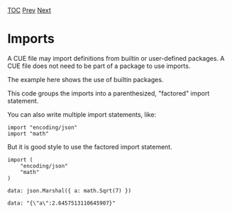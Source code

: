 [TOC](Readme.md) [Prev](packages.md) [Next](operators.md)

# Imports

A CUE file may import definitions from builtin or user-defined packages.
A CUE file does not need to be part of a package to use imports.

The example here shows the use of builtin packages.

This code groups the imports into a parenthesized, "factored" import statement.

You can also write multiple import statements, like:

```
import "encoding/json"
import "math"
```

But it is good style to use the factored import statement.

<!-- CUE editor -->
```
import (
	"encoding/json"
	"math"
)

data: json.Marshal({ a: math.Sqrt(7) })
```

<!-- result -->
```
data: "{\"a\":2.6457513110645907}"
```